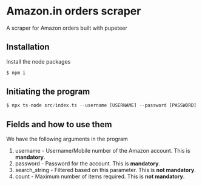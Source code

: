 # Amazon.in orders scraper

A scraper for Amazon orders built with pupeteer

## Installation

Install the node packages

```bash
$ npm i
```

## Initiating the program

```python
$ npx ts-node src/index.ts --username [USERNAME] --password [PASSWORD] --search_string [SEARCH_STRING] --count [MAX_COUNT]
```

## Fields and how to use them

We have the following arguments in the program

1. username - Username/Mobile number of the Amazon account. This is **mandatory**.  
2. password - Password for the account. This is **mandatory**.
3. search_string - Filtered based on this parameter. This is **not mandatory**.
4. count - Maximum number of items required. This is **not mandatory**.
